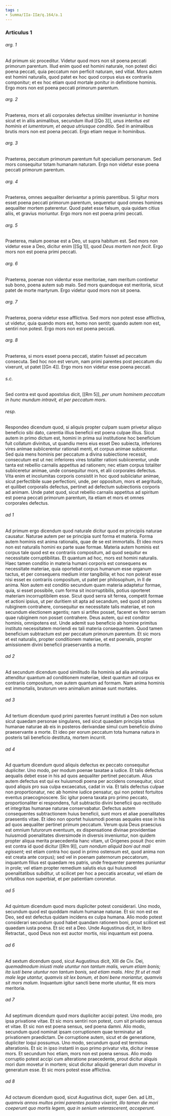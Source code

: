 ```yaml
---
tags : 
- Summa/IIa-IIæ/q.164/a.1
---
```


### Articulus 1

###### arg. 1
Ad primum sic proceditur. Videtur quod mors non sit poena peccati primorum parentum. Illud enim quod est homini naturale, non potest dici poena peccati, quia peccatum non perficit naturam, sed vitiat. Mors autem est homini naturalis, quod patet ex hoc quod corpus eius ex contrariis componitur; et ex hoc etiam quod mortale ponitur in definitione hominis. Ergo mors non est poena peccati primorum parentum.

###### arg. 2
Praeterea, mors et alii corporales defectus similiter inveniuntur in homine sicut et in aliis animalibus, secundum illud [[Qo 3]], *unus interitus est hominis et iumentorum, et aequa utriusque conditio*. Sed in animalibus brutis mors non est poena peccati. Ergo etiam neque in hominibus.

###### arg. 3
Praeterea, peccatum primorum parentum fuit specialium personarum. Sed mors consequitur totam humanam naturam. Ergo non videtur esse poena peccati primorum parentum.

###### arg. 4
Praeterea, omnes aequaliter derivantur a primis parentibus. Si igitur mors esset poena peccati primorum parentum, sequeretur quod omnes homines aequaliter mortem paterentur. Quod patet esse falsum, quia quidam citius aliis, et gravius moriuntur. Ergo mors non est poena primi peccati.

###### arg. 5
Praeterea, malum poenae est a Deo, ut supra habitum est. Sed mors non videtur esse a Deo, dicitur enim [[Sg 1]], quod *Deus mortem non fecit*. Ergo mors non est poena primi peccati.

###### arg. 6
Praeterea, poenae non videntur esse meritoriae, nam meritum continetur sub bono, poena autem sub malo. Sed mors quandoque est meritoria, sicut patet de morte martyrum. Ergo videtur quod mors non sit poena.

###### arg. 7
Praeterea, poena videtur esse afflictiva. Sed mors non potest esse afflictiva, ut videtur, quia quando mors est, homo non sentit; quando autem non est, sentiri non potest. Ergo mors non est poena peccati.

###### arg. 8
Praeterea, si mors esset poena peccati, statim fuisset ad peccatum consecuta. Sed hoc non est verum, nam primi parentes post peccatum diu vixerunt, ut patet [[Gn 4]]. Ergo mors non videtur esse poena peccati.

###### s.c.
Sed contra est quod apostolus dicit, [[Rm 5]], *per unum hominem peccatum in hunc mundum intravit, et per peccatum mors*.

###### resp.
Respondeo dicendum quod, si aliquis propter culpam suam privetur aliquo beneficio sibi dato, carentia illius beneficii est poena culpae illius. Sicut autem in primo dictum est, homini in prima sui institutione hoc beneficium fuit collatum divinitus, ut quandiu mens eius esset Deo subiecta, inferiores vires animae subiicerentur rationali menti, et corpus animae subiiceretur. Sed quia mens hominis per peccatum a divina subiectione recessit, consecutum est ut nec inferiores vires totaliter rationi subiicerentur, unde tanta est rebellio carnalis appetitus ad rationem; nec etiam corpus totaliter subiiceretur animae, unde consequitur mors, et alii corporales defectus. Vita enim et incolumitas corporis consistit in hoc quod subiiciatur animae, sicut perfectibile suae perfectioni, unde, per oppositum, mors et aegritudo, et quilibet corporalis defectus, pertinet ad defectum subiectionis corporis ad animam. Unde patet quod, sicut rebellio carnalis appetitus ad spiritum est poena peccati primorum parentum, ita etiam et mors et omnes corporales defectus.

###### ad 1
Ad primum ergo dicendum quod naturale dicitur quod ex principiis naturae causatur. Naturae autem per se principia sunt forma et materia. Forma autem hominis est anima rationalis, quae de se est immortalis. Et ideo mors non est naturalis homini ex parte suae formae. Materia autem hominis est corpus tale quod est ex contrariis compositum, ad quod sequitur ex necessitate corruptibilitas. Et quantum ad hoc, mors est homini naturalis. Haec tamen conditio in materia humani corporis est consequens ex necessitate materiae, quia oportebat corpus humanum esse organum tactus, et per consequens medium inter tangibilia; et hoc non poterat esse nisi esset ex contrariis compositum, ut patet per philosophum, in II de anima. Non autem est conditio secundum quam materia adaptetur formae, quia, si esset possibile, cum forma sit incorruptibilis, potius oporteret materiam incorruptibilem esse. Sicut quod serra sit ferrea, competit formae et actioni ipsius, ut per duritiem sit apta ad secandum, sed quod sit potens rubiginem contrahere, consequitur ex necessitate talis materiae, et non secundum electionem agentis; nam si artifex posset, faceret ex ferro serram quae rubiginem non posset contrahere. Deus autem, qui est conditor hominis, omnipotens est. Unde ademit suo beneficio ab homine primitus instituto necessitatem moriendi ex tali materia consequentem. Quod tamen beneficium subtractum est per peccatum primorum parentum. Et sic mors et est naturalis, propter conditionem materiae, et est poenalis, propter amissionem divini beneficii praeservantis a morte.

###### ad 2
Ad secundum dicendum quod similitudo illa hominis ad alia animalia attenditur quantum ad conditionem materiae, idest quantum ad corpus ex contrariis compositum, non autem quantum ad formam. Nam anima hominis est immortalis, brutorum vero animalium animae sunt mortales.

###### ad 3
Ad tertium dicendum quod primi parentes fuerunt instituti a Deo non solum sicut quaedam personae singulares, sed sicut quaedam principia totius humanae naturae ab eis in posteros derivandae simul cum beneficio divino praeservante a morte. Et ideo per eorum peccatum tota humana natura in posteris tali beneficio destituta, mortem incurrit.

###### ad 4
Ad quartum dicendum quod aliquis defectus ex peccato consequitur dupliciter. Uno modo, per modum poenae taxatae a iudice. Et talis defectus aequalis debet esse in his ad quos aequaliter pertinet peccatum. Alius autem defectus est qui ex huiusmodi poena per accidens consequitur, sicut quod aliquis pro sua culpa excaecatus, cadat in via. Et talis defectus culpae non proportionatur, nec ab homine iudice pensatur, qui non potest fortuitos eventus praecognoscere. Sic igitur poena taxata pro primo peccato, proportionaliter ei respondens, fuit subtractio divini beneficii quo rectitudo et integritas humanae naturae conservabatur. Defectus autem consequentes subtractionem huius beneficii, sunt mors et aliae poenalitates praesentis vitae. Et ideo non oportet huiusmodi poenas aequales esse in his ad quos aequaliter pertinet primum peccatum. Verum quia Deus praescius est omnium futurorum eventuum, ex dispensatione divinae providentiae huiusmodi poenalitates diversimode in diversis inveniuntur, non quidem propter aliqua merita praecedentia hanc vitam, ut Origenes posuit (hoc enim est contra id quod dicitur [[Rm 9]], *cum nondum aliquid boni aut mali egissent*; est etiam contra hoc quod in primo ostensum est, quod anima non est creata ante corpus); sed vel in poenam paternorum peccatorum, inquantum filius est quaedam res patris, unde frequenter parentes puniuntur in prole; vel etiam propter remedium salutis eius qui huiusmodi poenalitatibus subditur, ut scilicet per hoc a peccatis arceatur, vel etiam de virtutibus non superbiat, et per patientiam coronetur.

###### ad 5
Ad quintum dicendum quod mors dupliciter potest considerari. Uno modo, secundum quod est quoddam malum humanae naturae. Et sic non est ex Deo, sed est defectus quidam incidens ex culpa humana. Alio modo potest considerari secundum quod habet quandam rationem boni, prout scilicet est quaedam iusta poena. Et sic est a Deo. Unde Augustinus dicit, in libro Retractat., quod Deus non est auctor mortis, nisi inquantum est poena.

###### ad 6
Ad sextum dicendum quod, sicut Augustinus dicit, XIII de Civ. Dei, *quemadmodum iniusti male utuntur non tantum malis, verum etiam bonis; ita iusti bene utuntur non tantum bonis, sed etiam malis. Hinc fit ut et mali male lege utantur, quamvis sit lex bonum, et boni bene moriantur, quamvis sit mors malum*. Inquantum igitur sancti bene morte utuntur, fit eis mors meritoria.

###### ad 7
Ad septimum dicendum quod mors dupliciter accipi potest. Uno modo, pro ipsa privatione vitae. Et sic mors sentiri non potest, cum sit privatio sensus et vitae. Et sic non est poena sensus, sed poena damni. Alio modo, secundum quod nominat ipsam corruptionem quae terminatur ad privationem praedictam. De corruptione autem, sicut et de generatione, dupliciter loqui possumus. Uno modo, secundum quod est terminus alterationis. Et sic in ipso instanti in quo primo privatur vita, dicitur inesse mors. Et secundum hoc etiam, mors non est poena sensus. Alio modo corruptio potest accipi cum alteratione praecedente, prout dicitur aliquis mori dum movetur in mortem; sicut dicitur aliquid generari dum movetur in generatum esse. Et sic mors potest esse afflictiva.

###### ad 8
Ad octavum dicendum quod, sicut Augustinus dicit, super Gen. ad Litt., *quamvis annos multos primi parentes postea vixerint, illo tamen die mori coeperunt quo mortis legem, qua in senium veterascerent, acceperunt*.

